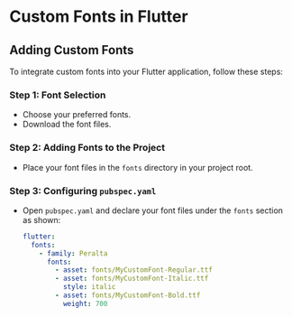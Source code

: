 # Custom Fonts in Flutter

## Adding Custom Fonts

To integrate custom fonts into your Flutter application, follow these steps:

### Step 1: Font Selection

- Choose your preferred fonts.
- Download the font files.

### Step 2: Adding Fonts to the Project

- Place your font files in the `fonts` directory in your project root.

### Step 3: Configuring `pubspec.yaml`

- Open `pubspec.yaml` and declare your font files under the `fonts` section as shown:

  ```yaml
  flutter:
    fonts:
      - family: Peralta
        fonts:
          - asset: fonts/MyCustomFont-Regular.ttf
          - asset: fonts/MyCustomFont-Italic.ttf
            style: italic
          - asset: fonts/MyCustomFont-Bold.ttf
            weight: 700

